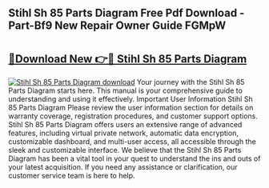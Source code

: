 ## Stihl Sh 85 Parts Diagram Free Pdf Download - Part-Bf9 New Repair Owner Guide FGMpW

# <h2><a href="http://dft87sv.blite.top/?on=Stihl+Sh+85+Parts+Diagram">🔗Download New 👉🔴 Stihl Sh 85 Parts Diagram</a></h2>

[![Stihl Sh 85 Parts Diagram download](https://i.imgur.com/lujVjoI.png)](http://dft87sv.blite.top/?on=Stihl+Sh+85+Parts+Diagram)
Your journey with the Stihl Sh 85 Parts Diagram starts here. This manual is your comprehensive guide to understanding and using it effectively. Important User Information Stihl Sh 85 Parts Diagram Please review the user information section for details on warranty coverage, registration procedures, and customer support options. Stihl Sh 85 Parts Diagram offers users an extensive range of advanced features, including virtual private network, automatic data encryption, customizable dashboard, and multi-user access, all accessible through the sleek and customizable interface. We believe that the Stihl Sh 85 Parts Diagram has been a vital tool in your quest to understand the ins and outs of your latest acquisition. If you need any assistance or clarification, our customer service team is here to help.
